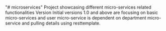 "# microservices" 
Project showcasing different micro-services related functionalities
Version
Initial versions 1.0 and above are focusing on basic micro-services and user micro-service is dependent on department micro-service and pulling details using resttemplate.

